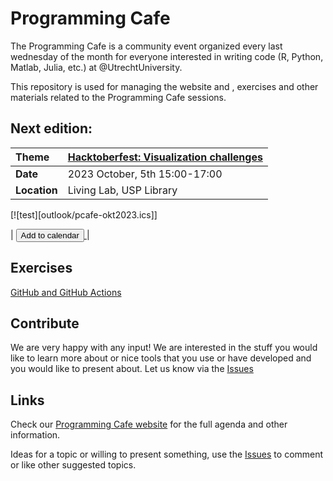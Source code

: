 # Programming Cafe

The Programming Cafe is a community event organized every last wednesday of the month for everyone interested in writing code (R, Python, Matlab, Julia, etc.) at @UtrechtUniversity.

This repository is used for managing the website and , exercises and other materials related to the Programming Cafe sessions.

## Next edition:

| Theme | [Hacktoberfest: Visualization challenges](https://utrechtuniversity.github.io/programming-cafe/) |
| :--- | :--- |
| __Date__ | 2023 October, 5th 15:00-17:00 |
| __Location__ | Living Lab, USP Library |

[![test][outlook/pcafe-okt2023.ics]]

| <a href='outlook/pcafe-okt2023.ics' download="Programming-Cafe">
<button type="button" class="btn btn-primary btn-sm">Add to calendar</button>
</a> |

## Exercises

[GitHub and GitHub Actions](exercises/github_actions/github_actions.md)

## Contribute
We are very happy with any input! We are interested in the stuff you would like to learn more about or nice tools that you use or have developed and you would like to present about. Let us know via the [Issues](https://github.com/UtrechtUniversity/programming-cafe/issues)

## Links

Check our [Programming Cafe website](https://utrechtuniversity.github.io/programming-cafe/) for the full agenda and other information.

Ideas for a topic or willing to present something, use the [Issues](https://github.com/UtrechtUniversity/programming-cafe/issues) to comment or like other suggested topics.
